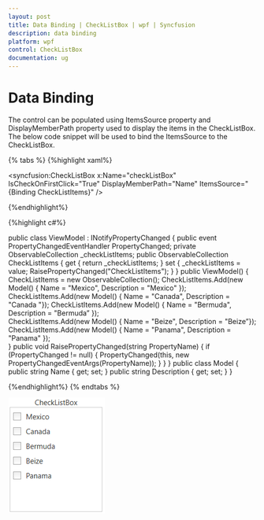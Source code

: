 ```yaml
---
layout: post
title: Data Binding | CheckListBox | wpf | Syncfusion
description: data binding
platform: wpf
control: CheckListBox
documentation: ug
---
```


# Data Binding

The control can be populated using ItemsSource property and DisplayMemberPath property used to display the items in the CheckListBox. The below code snippet will be used to bind the ItemsSource to the CheckListBox.

{% tabs %}
{%highlight xaml%}

<syncfusion:CheckListBox x:Name="checkListBox" IsCheckOnFirstClick="True" DisplayMemberPath="Name" ItemsSource="{Binding CheckListItems}" />

{%endhighlight%}

{%highlight c#%}

public class ViewModel : INotifyPropertyChanged
{
    public event PropertyChangedEventHandler PropertyChanged;
    private ObservableCollection<Model> _checkListItems;
    public ObservableCollection<Model> CheckListItems
    {
        get
        {
            return _checkListItems;
        }
        set
        {
            _checkListItems = value;
            RaisePropertyChanged("CheckListItems");
        }
    }
    public ViewModel()
    {
        CheckListItems = new ObservableCollection<Model>();
        CheckListItems.Add(new Model() { Name = "Mexico", Description = "Mexico" });
        CheckListItems.Add(new Model() { Name = "Canada", Description = "Canada "});
        CheckListItems.Add(new Model() { Name = "Bermuda", Description = "Bermuda” });   
        CheckListItems.Add(new Model() { Name = "Beize", Description = "Beize”});               
        CheckListItems.Add(new Model() { Name = "Panama", Description = "Panama" });     
    }
    public void RaisePropertyChanged(string PropertyName)
    {
        if (PropertyChanged != null)
        {
            PropertyChanged(this, new PropertyChangedEventArgs(PropertyName));
        }
    }
}
public class Model
{
    public string Name { get; set; }
    public string Description { get; set; }
}

{%endhighlight%}
{% endtabs %}

![](Getting-Started_images/Getting-Started_img1.png)